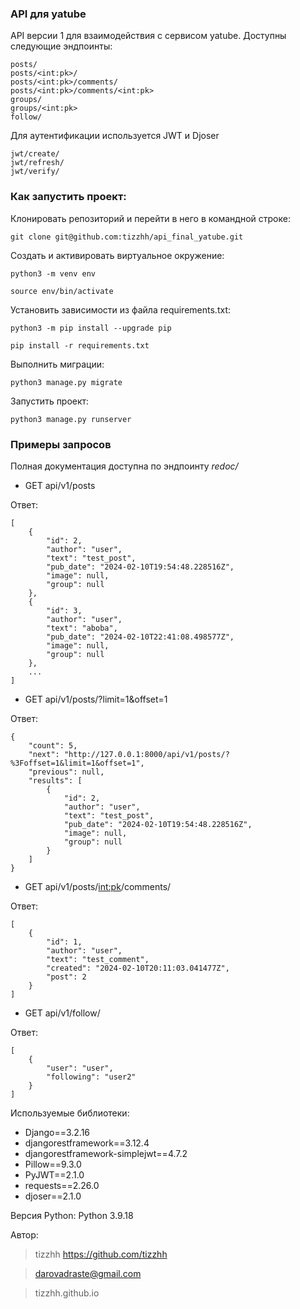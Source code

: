 ### API для yatube
API версии 1 для взаимодействия с сервисом yatube. Доступны следующие эндпоинты:
```
posts/
posts/<int:pk>/
posts/<int:pk>/comments/
posts/<int:pk>/comments/<int:pk>
groups/
groups/<int:pk>
follow/
``` 

Для аутентификации используется JWT и Djoser
```
jwt/create/
jwt/refresh/
jwt/verify/
```

### Как запустить проект:

Клонировать репозиторий и перейти в него в командной строке:

```
git clone git@github.com:tizzhh/api_final_yatube.git
```


Cоздать и активировать виртуальное окружение:

```
python3 -m venv env
```

```
source env/bin/activate
```

Установить зависимости из файла requirements.txt:

```
python3 -m pip install --upgrade pip
```

```
pip install -r requirements.txt
```

Выполнить миграции:

```
python3 manage.py migrate
```

Запустить проект:

```
python3 manage.py runserver
```

### Примеры запросов
Полная документация доступна по эндпоинту *redoc/*

- GET api/v1/posts

Ответ:
```
[
    {
        "id": 2,
        "author": "user",
        "text": "test_post",
        "pub_date": "2024-02-10T19:54:48.228516Z",
        "image": null,
        "group": null
    },
    {
        "id": 3,
        "author": "user",
        "text": "aboba",
        "pub_date": "2024-02-10T22:41:08.498577Z",
        "image": null,
        "group": null
    },
    ...
]
```
- GET api/v1/posts/?limit=1&offset=1

Ответ:
```
{
    "count": 5,
    "next": "http://127.0.0.1:8000/api/v1/posts/?%3Foffset=1&limit=1&offset=1",
    "previous": null,
    "results": [
        {
            "id": 2,
            "author": "user",
            "text": "test_post",
            "pub_date": "2024-02-10T19:54:48.228516Z",
            "image": null,
            "group": null
        }
    ]
}
```
- GET api/v1/posts/<int:pk>/comments/

Ответ:
```
[
    {
        "id": 1,
        "author": "user",
        "text": "test_comment",
        "created": "2024-02-10T20:11:03.041477Z",
        "post": 2
    }
]
```
- GET api/v1/follow/

Ответ:
```
[
    {
        "user": "user",
        "following": "user2"
    }
]
```

Используемые библиотеки:
- Django==3.2.16
- djangorestframework==3.12.4
- djangorestframework-simplejwt==4.7.2
- Pillow==9.3.0
- PyJWT==2.1.0
- requests==2.26.0
- djoser==2.1.0

Версия Python:
Python 3.9.18

Автор:

> tizzhh  https://github.com/tizzhh

> darovadraste@gmail.com

> tizzhh.github.io